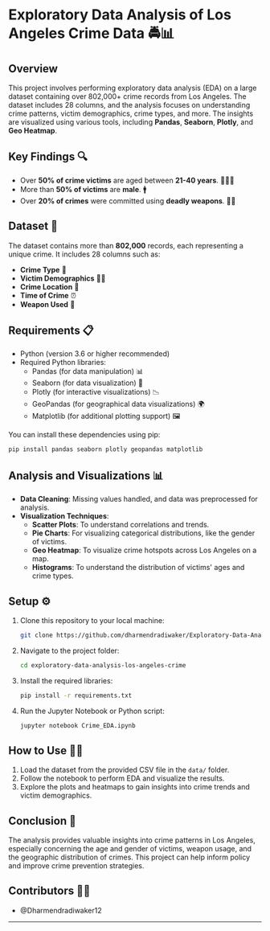 # Exploratory Data Analysis of Los Angeles Crime Data 🚔📊

## Overview
This project involves performing exploratory data analysis (EDA) on a large dataset containing over 802,000+ crime records from Los Angeles. The dataset includes 28 columns, and the analysis focuses on understanding crime patterns, victim demographics, crime types, and more. The insights are visualized using various tools, including **Pandas**, **Seaborn**, **Plotly**, and **Geo Heatmap**.

## Key Findings 🔍
- Over **50% of crime victims** are aged between **21-40 years**. 👶👨‍🦱
- More than **50% of victims** are **male**. 🚹
- Over **20% of crimes** were committed using **deadly weapons**. 🔪🧨

## Dataset 📁
The dataset contains more than **802,000** records, each representing a unique crime. It includes 28 columns such as:
- **Crime Type** 🔐
- **Victim Demographics** 🧑‍🦳
- **Crime Location** 📍
- **Time of Crime** ⏰
- **Weapon Used** 🔫

## Requirements 📋
- Python (version 3.6 or higher recommended)
- Required Python libraries:
  - Pandas (for data manipulation) 📊
  - Seaborn (for data visualization) 🎨
  - Plotly (for interactive visualizations) 📉
  - GeoPandas (for geographical data visualizations) 🌍
  - Matplotlib (for additional plotting support) 🖼️

You can install these dependencies using pip:
```bash
pip install pandas seaborn plotly geopandas matplotlib
```

## Analysis and Visualizations 📊
- **Data Cleaning**: Missing values handled, and data was preprocessed for analysis.
- **Visualization Techniques**:
  - **Scatter Plots**: To understand correlations and trends.
  - **Pie Charts**: For visualizing categorical distributions, like the gender of victims.
  - **Geo Heatmap**: To visualize crime hotspots across Los Angeles on a map.
  - **Histograms**: To understand the distribution of victims' ages and crime types.

## Setup ⚙️
1. Clone this repository to your local machine:
   ```bash
   git clone https://github.com/dharmendradiwaker/Exploratory-Data-Analysis-of-Los-Angeles-Crime-Data-.git
   ```

2. Navigate to the project folder:
   ```bash
   cd exploratory-data-analysis-los-angeles-crime
   ```

3. Install the required libraries:
   ```bash
   pip install -r requirements.txt
   ```

4. Run the Jupyter Notebook or Python script:
   ```bash
   jupyter notebook Crime_EDA.ipynb
   ```

## How to Use 🧑‍💻
1. Load the dataset from the provided CSV file in the `data/` folder.
2. Follow the notebook to perform EDA and visualize the results.
3. Explore the plots and heatmaps to gain insights into crime trends and victim demographics.

## Conclusion 📌
The analysis provides valuable insights into crime patterns in Los Angeles, especially concerning the age and gender of victims, weapon usage, and the geographic distribution of crimes. This project can help inform policy and improve crime prevention strategies.

## Contributors 🙋‍♂️
- @Dharmendradiwaker12

---
